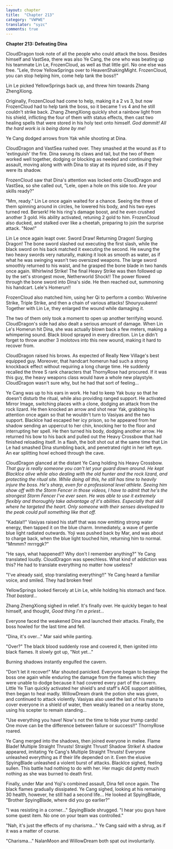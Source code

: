 ```yaml
---
layout: chapter
title:  "Chapter 213"
category: "VWPWE"
translator: "syzc"
comments: true
---
```


**Chapter 213: Defeating Dina**

CloudDragon took note of all the people who could attack the boss. Besides himself and VastSea, there was also Ye Cang, the one who was beating up his teammate Lin Le, FrozenCloud, as well as that little girl. No one else was free. "Lele, throw YellowSprings over to HeavenShakingMight. FrozenCloud, you can stop helping him, come help tank the boss!!"

Lin Le picked YellowSprings back up, and threw him towards Zhang ZhengXiong.

Originally, FrozenCloud had come to help, making it a 2 vs 3, but now FrozenCloud had to help tank the boss, so it became 1 vs 4 and he still couldn't strike back. Zhang ZhengXiong quickly shot a rainbow light from his shield, inflicting the four of them with status effects, then cast two healing spells that were stored in his holy text onto himself. *God dammit! All the hard work is is being done by me!*

Ye Cang dodged arrows from Yak while shooting at Dina.

CloudDragon and VastSea rushed over. They smashed at the wound as if to 'extinguish' the fire. Dina swung its claws and tail, but the two of them worked well together, dodging or blocking as needed and continuing their assault, moving along with with Dina to stay at its injured side, as if they were its shadow.

FrozenCloud saw that Dina's attention was locked onto CloudDragon and VastSea, so she called out, "Lele, open a hole on this side too. Are your skills ready?"

"Mm, ready." Lin Le once again waited for a chance. Seeing the three of them spinning around in circles, he lowered his body, and his two eyes turned red. Berserk! He his ring's damage boost, and he even crushed another 3 gold. His ability activated, retuning 2 gold to him. FrozenCloud also ducked, and stalked over like a cheetah, preparing to join the surprise attack. "Now!"

Lin Le once again leapt over. Sword Draw! Returning Dragon! Surging Dragon! The bone sword slashed out executing the first slash, while the black sword on his back matched it executing the second. He swung the two heavy swords very naturally, making it look as smooth as water, as if what he was swinging wasn't two oversized weapons. The large sword smoothly returned to his waist, and he grasped the bone blade in two hands once again. Whirlwind Strike! The final Heavy Strike was then followed up by the set's strongest move, Netherworld Shock!! The power flowed through the bone sword into Dina's side. He then reached out, summoning his handcart. Lele's Homerun!!

FrozenCloud also matched him, using her Qi to perform a combo: Wolverine Strike, Triple Strike, and then a chain of various attacks! Shouryuukenn! Together with Lin Le, they enlarged the wound while damaging it.

The two of them only took a moment to open up another terrifying wound. CloudDragon's side had also dealt a serious amount of damage. When Lin Le's Homerun hit Dina, she was actually blown back a few meters, making a whimpering sound. Black blood sprayed in every direction. Lin Le didn't forget to throw another 3 molotovs into this new wound, making it hard to recover from.

CloudDragon raised his brows. As expected of Really New Village's best equipped guy. Moreover, that handcart homerun had such a strong knockback effect without requiring a long charge time. He suddenly recalled the three S rank characters that ThornyRose had procured. If it was this guy, the heavy weapons class would have a whole new playstyle. CloudDragon wasn't sure why, but he had that sort of feeling...

Ye Cang was up to his ears in work. He had to keep Yak busy so that he doesn't disturb the ritual, while also providing ranged support. He activated Mirror Image, switching places with a clone, dodging an attack from the rock lizard. He then knocked an arrow and shot near Yak, grabbing his attention once again so that he wouldn't turn to Vasiyas and the two support. BlackIce had escaped her icy prison, so he appeared from her shadow sending an uppercut to her chin, knocking her to the floor and interrupting her spell. He then turned his body, dodging another arrow. He returned his bow to his back and pulled out the Heavy Crossbow that had finished reloading itself. In a flash, the bolt shot out at the same time that Lin Le had smashed Dina stumbling back, and penetrated right in her left eye. An ear splitting howl echoed through the cave.

CloudDragon glanced at the distant Ye Cang holding his Heavy Crossbow. *That guy is really someone you can't let your guard down around. He kept BlackIce alive while also dealing with the old hunter and the rock lizard, and protecting the ritual site. While doing all this, he still has time to heavily injure the boss. He's sharp, even for a professional level athlete. Seeing him show off with the Storm Fencer in those videos, I have to admit that he's the strongest Storm Fencer I've ever seen. He was able to use it extremely flexibly and thoroughly take advantage of it's abilities. Especially that skill where he targeted the heart. Only someone with their senses developed to the peak could pull something like that off.*

"Kadala!!" Vasiyas raised his staff that was now emitting strong water energy, then tapped it on the blue charm. Immediately, a wave of gentle blue light radiated outwards. Yoji was pushed back by Mar, and was about to charge back, when the blue light touched him, returning him to normal. "Mmmm? mrrrggk?"

"He says, what happened!? Why don't I remember anything?" Ye Cang translated loudly. CloudDragon was speechless. What kind of addiction was this? He had to translate everything no matter how useless?

"I've already said, stop translating everything!!" Ye Cang heard a familiar voice, and smiled. They had broken free!

YellowSprings looked fiercely at Lin Le, while holding his stomach and face. *That bastard...*

Zhang ZhengXiong sighed in relief. It's finally over. He quickly began to heal himself, and thought, *Good thing I'm a priest...*

Everyone faced the weakened Dina and launched their attacks. Finally, the boss howled for the last time and fell.

"Dina, it's over..." Mar said while panting.

"Over?" The black blood suddenly rose and covered it, then ignited into black flames. It slowly got up, "Not yet..."

Burning shadows instantly engulfed the cavern.

"Don't let it recover!" Mar shouted panicked. Everyone began to besiege the boss one again while enduring the damage from the flames which they were unable to dodge because it had covered every part of the cavern. Little Ye Tian quickly activated her shield's and staff's AOE support abilities, then began to heal madly. WillowDream drank the potion she was given, and continued to attack violently. Vasiyas also used the last of his mana to cover everyone in a shield of water, then weakly leaned on a nearby stone, using his scepter to remain standing...

"Use everything you have! Now's not the time to hide your trump cards! One move can be the difference between failure or success!!" ThornyRose roared.

Ye Cang merged into the shadows, then joined everyone in melee. Flame Blade! Multiple Straight Thrusts! Straight Thrust! Shadow Strike! A shadow appeared, imitating Ye Cang's Multiple Straight Thrusts! Everyone unleashed everything as if their life depended on it. Even the elusive SpyingBlade unleashed a violent burst of attacks. BlackIce sighed, feeling sullen. This battle had nothing to do with her. Her magic did pretty much nothing as she was burned to death first.

Finally, under Mar and Yoji's combined assault, Dina fell once again. The black flames gradually dissipated. Ye Cang sighed, looking at his remaining 30 health, however, he still had a second life... He looked at SpyingBlade, "Brother SpyingBlade, where did you go earlier?"

"I was resisting in a corner..." SpyingBlade shrugged. "I hear you guys have some quest item. No one on your team was controlled."

"Nah, it's just the effects of my charisma..." Ye Cang said with a shrug, as if it was a matter of course.

"Charisma..." NalanMoon and WillowDream both spat out involuntarily.
